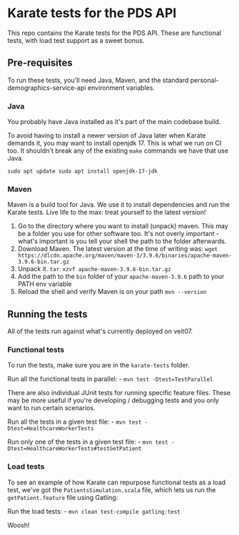 # Karate tests for the PDS API

This repo contains the Karate tests for the PDS API. These are functional tests, with load test support as a sweet bonus.

## Pre-requisites

To run these tests, you'll need Java, Maven, and the standard personal-demographics-service-api environment variables.

### Java
You probably have Java installed as it's part of the main codebase build.

To avoid having to install a newer version of Java later when Karate demands it, you may want to install openjdk 17. This is what we run on CI too. It shouldn't break any of the existing `make` commands we have that use Java.

`sudo apt update sudo apt install openjdk-17-jdk`

### Maven

Maven is a build tool for Java. We use it to install dependencies and run the Karate tests. Live life to the max: treat yourself to the latest version!

1. Go to the directory where you want to install (unpack) maven. This may be a folder you use for other software too. It's not overly important - what's important is you tell your shell the path to the folder afterwards.
1. Download Maven. The latest version at the time of writing was: `wget https://dlcdn.apache.org/maven/maven-3/3.9.6/binaries/apache-maven-3.9.6-bin.tar.gz`
1. Unpack it. `tar xzvf apache-maven-3.9.6-bin.tar.gz`
1. Add the path to the `bin` folder of your `apache-maven-3.9.6` path to your PATH env variable
1. Reload the shell and verify Maven is on your path `mvn --version`


## Running the tests

All of the tests run against what's currently deployed on veit07.

### Functional tests 

To run the tests, make sure you are in the `karate-tests` folder.

Run all the functional tests in parallel:
    - `mvn test -Dtest=TestParallel`

There are also individual JUnit tests for running specific feature files. These may be more useful if you're developing / debugging tests and you only want to run certain scenarios.

Run all the tests in a given test file:
    - `mvn test -Dtest=HealthcareWorkerTests`

Run only one of the tests in a given test file:
    - `mvn test -Dtest=HealthcareWorkerTests#testGetPatient`

### Load tests
To see an example of how Karate can repurpose functional tests as a load test, we've got the `PatientsSimulation.scala` file, which lets us run the `getPatient.feature` file using Gatling:

Run the load tests:
    - `mvn clean test-compile gatling:test`

Woosh!